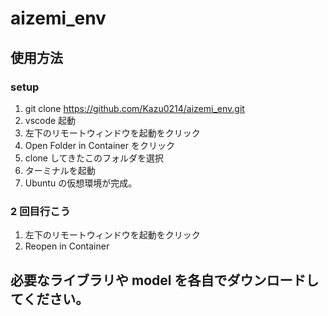 # aizemi_env

## 使用方法

### setup

1. git clone https://github.com/Kazu0214/aizemi_env.git
2. vscode 起動
3. 左下のリモートウィンドウを起動をクリック
4. Open Folder in Container をクリック
5. clone してきたこのフォルダを選択
6. ターミナルを起動
7. Ubuntu の仮想環境が完成。

### 2 回目行こう

1. 左下のリモートウィンドウを起動をクリック
2. Reopen in Container

## 必要なライブラリや model を各自でダウンロードしてください。
